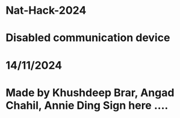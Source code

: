 # Nat-Hack-2024
# Disabled communication device
# 14/11/2024
# Made by Khushdeep Brar, Angad Chahil, Annie Ding Sign here ....
